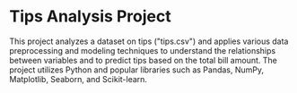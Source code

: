 # Tips Analysis Project

This project analyzes a dataset on tips ("tips.csv") and applies various data preprocessing and modeling techniques to understand the relationships between variables and to predict tips based on the total bill amount. The project utilizes Python and popular libraries such as Pandas, NumPy, Matplotlib, Seaborn, and Scikit-learn.

